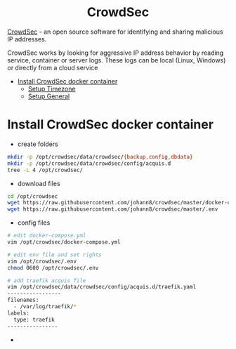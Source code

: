 <h1 align="center">CrowdSec</h1>

<p align='justify'>

<a href="https://www.crowdsec.net/">CrowdSec</a> - an open source software for identifying and sharing malicious IP addresses.

CrowdSec works by looking for aggressive IP address behavior by reading service, container or server logs. These logs can be local (Linux,  Windows) or directly from a cloud service
</p>

- [Install CrowdSec docker container](#install-crowdsec-docker-container)
  - [Setup Timezone](#setup-timezone)
  - [Setup General](#setup-general)

# Install CrowdSec docker container
- create folders

```bash
mkdir -p /opt/crowdsec/data/crowdsec/{backup,config,dbdata}
mkdir -p /opt/crowdsec/data/crowdsec/config/acquis.d
tree -L 4 /opt/crowdsec/
```

- download files
```bash
cd /opt/crowdsec
wget https://raw.githubusercontent.com/johann8/crowdsec/master/docker-compose.yml
wget https://raw.githubusercontent.com/johann8/crowdsec/master/.env
```

- config files

```bash
# edit docker-compose.yml
vim /opt/crowdsec/docker-compose.yml

# edit env file and set rights
vim /opt/crowdsec/.env
chmod 0600 /opt/crowdsec/.env

# add traefik acquis file
vim /opt/crowdsec/data/crowdsec/config/acquis.d/traefik.yaml
-----------------
filenames:
  - /var/log/traefik/*
labels:
  type: traefik
----------------
```
- 
```bash

```

```bash

```

```bash

```

```bash

```

```bash

```

```bash

```

```bash

```

